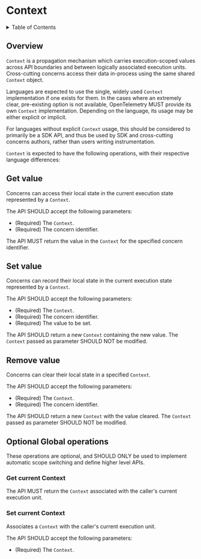 # Context

<details>
<summary>
Table of Contents
</summary>

- [Overview](#overview)
- [Get value](#get-value)
- [Set value](#set-value)
- [Remove value](#remove-value)
- [Optional operations](#optional-operations)
    - [Get current Context](#get-current-context)
    - [Set current Context](#set-current-context)

</details>

## Overview

`Context` is a propagation mechanism which carries execution-scoped values
across API boundaries and between logically associated execution units.
Cross-cutting concerns access their data in-process using the same shared
`Context` object.

Languages are expected to use the single, widely used `Context` implementation
if one exists for them. In the cases where an extremely clear, pre-existing
option is not available, OpenTelemetry MUST provide its own `Context`
implementation. Depending on the language, its usage may be either explicit
or implicit.

For languages without explicit `Context` usage, this should
be considered to primarily be a SDK API, and thus be used by SDK and
cross-cutting concerns authors, rather than users writing instrumentation.

`Context` is expected to have the following operations, with their
respective language differences:

## Get value

Concerns can access their local state in the current execution state
represented by a `Context`.

The API SHOULD accept the following parameters:

- (Required) The `Context`.
- (Required) The concern identifier.

The API MUST return the value in the `Context` for the specified concern
identifier.

## Set value

Concerns can record their local state in the current execution state
represented by a `Context`.

The API SHOULD accept the following parameters:

- (Required) The `Context`.
- (Required) The concern identifier.
- (Required) The value to be set.

The API SHOULD return a new `Context` containing the new value.
The `Context` passed as parameter SHOULD NOT be modified.

## Remove value

Concerns can clear their local state in a specified `Context`.

The API SHOULD accept the following parameters:

- (Required) The `Context`.
- (Required) The concern identifier.

The API SHOULD return a new `Context` with the value cleared.
The `Context` passed as parameter SHOULD NOT be modified.

## Optional Global operations

These operations are optional, and SHOULD ONLY be used to
implement automatic scope switching and define higher level APIs.

### Get current Context

The API MUST return the `Context` associated with the caller's current execution unit.

### Set current Context

Associates a `Context` with the caller's current execution unit.

The API SHOULD accept the following parameters:

- (Required) The `Context`.

